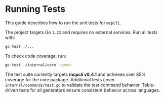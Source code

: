 # Running Tests

This guide describes how to run the unit tests for `mcpcli`.

The project targets Go `1.22` and requires no external services. Run all tests with:

```bash
go test ./...
```

To check code coverage, run:

```bash
go test ./internal/core -cover
```
The test suite currently targets **mcpcli v0.4.1** and achieves over 85% coverage for the core package.
Additional tests cover `internal/commands/test.go` to validate the test command behavior.
Table-driven tests for all generators ensure consistent behavior across languages.
